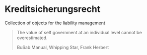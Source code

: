Kreditsicherungsrecht
=====================

Collection of objects for the liability management

> The value of self government at an individual level cannot be overestimated. 
>
> BuSab Manual, Whipping Star, Frank Herbert
